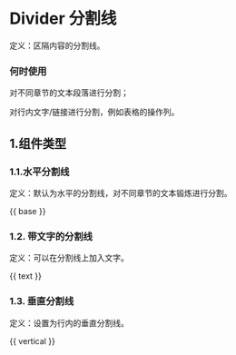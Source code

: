 # Divider 分割线

定义：区隔内容的分割线。

### 何时使用

对不同章节的文本段落进行分割；

对行内文字/链接进行分割，例如表格的操作列。

## 1.组件类型

### 1.1.水平分割线

定义：默认为水平的分割线，对不同章节的文本锻炼进行分割。

{{ base }}

### 1.2. 带文字的分割线

定义：可以在分割线上加入文字。

{{ text }}

### 1.3. 垂直分割线

定义：设置为行内的垂直分割线。

{{ vertical }}
